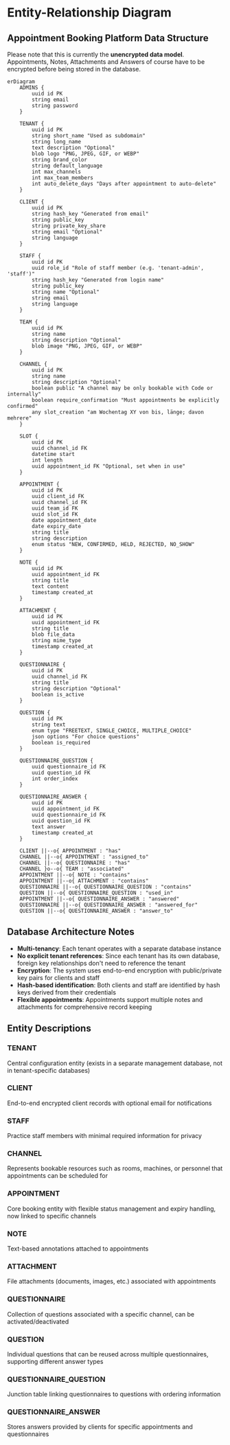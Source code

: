 # Entity-Relationship Diagram

## Appointment Booking Platform Data Structure

Please note that this is currently the **unencrypted data model**. Appointments, Notes, Attachments and Answers of course have to be encrypted before being stored in the database.

```mermaid
erDiagram
    ADMINS {
        uuid id PK
        string email
        string password
    }

    TENANT {
        uuid id PK
        string short_name "Used as subdomain"
        string long_name
        text description "Optional"
        blob logo "PNG, JPEG, GIF, or WEBP"
        string brand_color
        string default_language
        int max_channels
        int max_team_members
        int auto_delete_days "Days after appointment to auto-delete"
    }

    CLIENT {
        uuid id PK
        string hash_key "Generated from email"
        string public_key
        string private_key_share
        string email "Optional"
        string language
    }

    STAFF {
        uuid id PK
        uuid role_id "Role of staff member (e.g. 'tenant-admin', 'staff')"
        string hash_key "Generated from login name"
        string public_key
        string name "Optional"
        string email
        string language
    }

    TEAM {
        uuid id PK
        string name
        string description "Optional"
        blob image "PNG, JPEG, GIF, or WEBP"
    }

    CHANNEL {
        uuid id PK
        string name
        string description "Optional"
        boolean public "A channel may be only bookable with Code or internally"
        boolean require_confirmation "Must appointments be explicitly confirmed"
        any slot_creation "am Wochentag XY von bis, länge; davon mehrere"
    }

    SLOT {
        uuid id PK
        uuid channel_id FK
        datetime start
        int length
        uuid appointment_id FK "Optional, set when in use"
    }

    APPOINTMENT {
        uuid id PK
        uuid client_id FK
        uuid channel_id FK
        uuid team_id FK
        uuid slot_id FK
        date appointment_date
        date expiry_date
        string title
        string description
        enum status "NEW, CONFIRMED, HELD, REJECTED, NO_SHOW"
    }

    NOTE {
        uuid id PK
        uuid appointment_id FK
        string title
        text content
        timestamp created_at
    }

    ATTACHMENT {
        uuid id PK
        uuid appointment_id FK
        string title
        blob file_data
        string mime_type
        timestamp created_at
    }

    QUESTIONNAIRE {
        uuid id PK
        uuid channel_id FK
        string title
        string description "Optional"
        boolean is_active
    }

    QUESTION {
        uuid id PK
        string text
        enum type "FREETEXT, SINGLE_CHOICE, MULTIPLE_CHOICE"
        json options "For choice questions"
        boolean is_required
    }

    QUESTIONNAIRE_QUESTION {
        uuid questionnaire_id FK
        uuid question_id FK
        int order_index
    }

    QUESTIONNAIRE_ANSWER {
        uuid id PK
        uuid appointment_id FK
        uuid questionnaire_id FK
        uuid question_id FK
        text answer
        timestamp created_at
    }

    CLIENT ||--o{ APPOINTMENT : "has"
    CHANNEL ||--o{ APPOINTMENT : "assigned_to"
    CHANNEL ||--o{ QUESTIONNAIRE : "has"
    CHANNEL }o--o{ TEAM : "associated"
    APPOINTMENT ||--o{ NOTE : "contains"
    APPOINTMENT ||--o{ ATTACHMENT : "contains"
    QUESTIONNAIRE ||--o{ QUESTIONNAIRE_QUESTION : "contains"
    QUESTION ||--o{ QUESTIONNAIRE_QUESTION : "used_in"
    APPOINTMENT ||--o{ QUESTIONNAIRE_ANSWER : "answered"
    QUESTIONNAIRE ||--o{ QUESTIONNAIRE_ANSWER : "answered_for"
    QUESTION ||--o{ QUESTIONNAIRE_ANSWER : "answer_to"
```

## Database Architecture Notes

- **Multi-tenancy**: Each tenant operates with a separate database instance
- **No explicit tenant references**: Since each tenant has its own database, foreign key relationships don't need to reference the tenant
- **Encryption**: The system uses end-to-end encryption with public/private key pairs for clients and staff
- **Hash-based identification**: Both clients and staff are identified by hash keys derived from their credentials
- **Flexible appointments**: Appointments support multiple notes and attachments for comprehensive record keeping

## Entity Descriptions

### TENANT

Central configuration entity (exists in a separate management database, not in tenant-specific databases)

### CLIENT

End-to-end encrypted client records with optional email for notifications

### STAFF

Practice staff members with minimal required information for privacy

### CHANNEL

Represents bookable resources such as rooms, machines, or personnel that appointments can be scheduled for

### APPOINTMENT

Core booking entity with flexible status management and expiry handling, now linked to specific channels

### NOTE

Text-based annotations attached to appointments

### ATTACHMENT

File attachments (documents, images, etc.) associated with appointments

### QUESTIONNAIRE

Collection of questions associated with a specific channel, can be activated/deactivated

### QUESTION

Individual questions that can be reused across multiple questionnaires, supporting different answer types

### QUESTIONNAIRE_QUESTION

Junction table linking questionnaires to questions with ordering information

### QUESTIONNAIRE_ANSWER

Stores answers provided by clients for specific appointments and questionnaires
